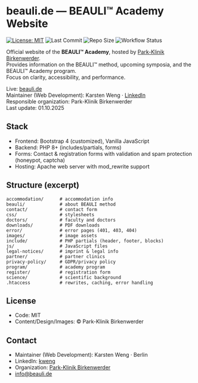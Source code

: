 # beauli.de — BEAULI™ Academy Website

[![License: MIT](https://img.shields.io/badge/License-MIT-green.svg)](LICENSE)
![Last Commit](https://img.shields.io/github/last-commit/uxbyweng/beauli.de/main)
![Repo Size](https://img.shields.io/github/repo-size/uxbyweng/beauli.de)
![Workflow Status](https://img.shields.io/github/actions/workflow/status/uxbyweng/beauli.de/fast-deploy.yml?branch=main&label=deploy)

Official website of the **BEAULI™ Academy**, hosted by [Park-Klinik Birkenwerder](https://www.park-klinik-birkenwerder.de/).  
Provides information on the BEAULI™ method, upcoming symposia, and the BEAULI™ Academy program.  
Focus on clarity, accessibility, and performance.

Live: [beauli.de](https://beauli.de/)  
Maintainer (Web Development): Karsten Weng · [LinkedIn](https://www.linkedin.com/in/kweng/)  
Responsible organization: Park-Klinik Birkenwerder  
Last update: 01.10.2025

## Stack

-   Frontend: Bootstrap 4 (customized), Vanilla JavaScript
-   Backend: PHP 8+ (includes/partials, forms)
-   Forms: Contact & registration forms with validation and spam protection (honeypot, captcha)
-   Hosting: Apache web server with mod_rewrite support

## Structure (excerpt)

```text
accommodation/      # accommodation info
beauli/             # about BEAULI method
contact/            # contact form
css/                # stylesheets
doctors/            # faculty and doctors
downloads/          # PDF downloads
error/              # error pages (401, 403, 404)
images/             # image assets
include/            # PHP partials (header, footer, blocks)
js/                 # JavaScript files
legal-notices/      # imprint & legal info
partner/            # partner clinics
privacy-policy/     # GDPR/privacy policy
program/            # academy program
register/           # registration form
science/            # scientific background
.htaccess           # rewrites, caching, error handling
```

## License

-   Code: MIT
-   Content/Design/Images: © Park-Klinik Birkenwerder

## Contact

-   Maintainer (Web Development): Karsten Weng · Berlin
-   LinkedIn: [kweng](https://www.linkedin.com/in/kweng/)
-   Organization: [Park-Klinik Birkenwerder](https://www.park-klinik-birkenwerder.de/)
-   [info@beauli.de](mailto:info@beauli.de)
